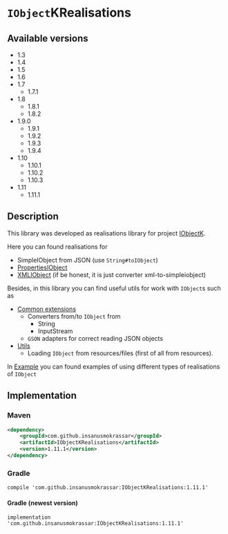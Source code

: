 # `IObject`KRealisations

## Available versions

* 1.3
* 1.4
* 1.5
* 1.6
* 1.7
    * 1.7.1
* 1.8
    * 1.8.1
    * 1.8.2
* 1.9.0
    * 1.9.1
    * 1.9.2
    * 1.9.3
    * 1.9.4
* 1.10
    * 1.10.1
    * 1.10.2
    * 1.10.3
* 1.11
    * 1.11.1

## Description

This library was developed as realisations library for project [IObjectK](https://github.com/InsanusMokrassar/IObjectK).

Here you can found realisations for

* SimpleIObject from JSON (use `String#toIObject`)
* [PropertiesIObject](src/main/kotlin/com/github/insanusmokrassar/IObjectKRealisations/PropertiesIObject.kt)
* [XMLIObject](src/main/kotlin/com/github/insanusmokrassar/IObjectKRealisations/XMLIObject.kt)
(if be honest, it is just converter xml-to-simpleiobject)

Besides, in this library you can find useful utils for work with `IObject`s such as

* [Common extensions](src/main/kotlin/com/github/insanusmokrassar/IObjectKRealisations/Extensions.kt)
    * Converters from/to `IObject` from
        * String
        * InputStream
    * `GSON` adapters for correct reading JSON objects
* [Utils](src/main/kotlin/com/github/insanusmokrassar/IObjectKRealisations/Utils.kt)
    * Loading `IObject` from resources/files (first of all from resources).

In [Example](src/main/kotlin/com/github/insanusmokrassar/IObjectKRealisations/Example.kt)
you can found examples of using different types of realisations of `IObject`

## Implementation

### Maven

```xml
<dependency>
    <groupId>com.github.insanusmokrassar</groupId>
    <artifactId>IObjectKRealisations</artifactId>
    <version>1.11.1</version>
</dependency>
```

### Gradle

```
compile 'com.github.insanusmokrassar:IObjectKRealisations:1.11.1'
```

#### Gradle (newest version)

```
implementation 'com.github.insanusmokrassar:IObjectKRealisations:1.11.1'
```
